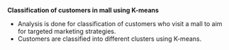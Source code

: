 **Classification of customers in mall using K-means**
* Analysis is done for classification of customers who visit a mall to aim for targeted marketing strategies.
* Customers are classified into different clusters using K-means.


